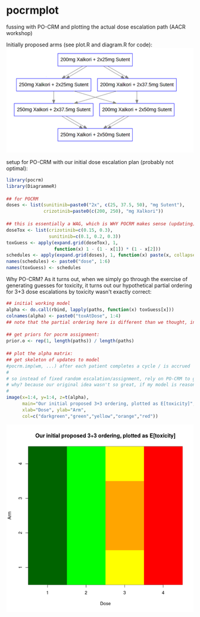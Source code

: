 # pocrmplot
fussing with PO-CRM and plotting the actual dose escalation path (AACR workshop)
  
Initially proposed arms (see plot.R and diagram.R for code):
![Arms](arms.png)

setup for PO-CRM with our initial dose escalation plan (probably not optimal):

```R 
library(pocrm)
library(DiagrammeR)

## for POCRM 
doses <- list(sunitinib=paste0("2x", c(25, 37.5, 50), "mg Sutent"),
              crizotinib=paste0(c(200, 250), "mg Xalkori"))

## this is essentially a WAG, which is WHY POCRM makes sense (updating)
doseTox <- list(crizotinib=c(0.15, 0.3),
                sunitinib=c(0.1, 0.2, 0.3))
toxGuess <- apply(expand.grid(doseTox), 1,
                  function(x) 1 - (1 - x[1]) * (1 - x[2]))
schedules <- apply(expand.grid(doses), 1, function(x) paste(x, collapse=" + "))
names(schedules) <- paste0("dose", 1:6)
names(toxGuess) <- schedules
```

Why PO-CRM?  As it turns out, when we simply go through the exercise of generating guesses for toxicity, it turns out our hypothetical partial ordering for 3+3 dose escalations by toxicity wasn't exactly correct:

```R
## initial working model 
alpha <- do.call(rbind, lapply(paths, function(x) toxGuess[x]))
colnames(alpha) <- paste0("toxAtDose", 1:4)
## note that the partial ordering here is different than we thought, in `paths`!

## get priors for pocrm assignment:
prior.o <- rep(1, length(paths)) / length(paths)

## plot the alpha matrix:
## get skeleton of updates to model
#pocrm.imp(wm, ...) after each patient completes a cycle / is accrued 
#
# so instead of fixed random escalation/assignment, rely on PO-CRM to guide dose
# why? because our original idea wasn't so great, if my model is reasonable:
#
image(x=1:4, y=1:4, z=t(alpha),
      main="Our initial proposed 3+3 ordering, plotted as E[toxicity]",
      xlab="Dose", ylab="Arm",
      col=c("darkgreen","green","yellow","orange","red"))
```
![Toxicity working model](toxPlot.png)


